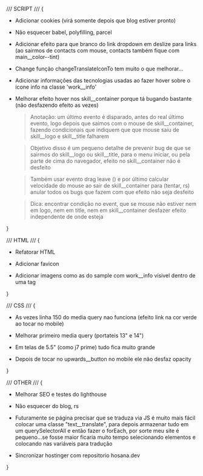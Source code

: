 /// SCRIPT /// {

  - Adicionar cookies (virá somente depois que blog estiver pronto)

  - Não esquecer babel, polyfilling, parcel

  - Adicionar efeito para que branco do link dropdown em deslize para links (ao sairmos de contacts com mouse, contacts também fique com main__color--tint)

  - Change função changeTranslateIconTo tem muito o que melhorar...

  - Adicionar informações das tecnologias usadas ao fazer hover sobre o ícone info na classe 'work__info'
  
  - Melhorar efeito hover nos skill__container porque tá bugando bastante (não desfazendo efeito as vezes)


    > Anotação: um último evento é disparado, antes do real último evento, logo depois que saimos com o mouse de skill__container, fazendo condicionais que indiquem que que mouse saiu de skill__logo e skill__title falharem

    > Objetivo disso é um pequeno detalhe de prevenir bug de que se sairmos do skill__logo ou skill__title, para o menu iniciar, ou pela parte de cima do navegador, efeito no skill__container não é desfeito

    > Também usar evento drag leave () e por último calcular velocidade do mouse ao sair de skill__container para (tentar, rs) anular todos os bugs que fazem com que efeito não seja desfeito 

    > Dica: encontrar condição no event, que se mouse não estiver nem em logo, nem em title, nem em skill__container desfazer efeito independente de onde esteja

}


/// HTML /// {

  - Refatorar HTML

  - Adicionar favicon

  - Adicionar imagens como as do sample com work__info vísivel dentro de uma tag <noscript>

}


/// CSS /// {

  - As vezes linha 150 do media query nao funciona (efeito link na cor verde ao tocar no mobile)

  - Melhorar primeiro media query (portateis 13" e 14")

  - Em telas de 5.5" (como j7 prime) tudo fica muito grande

  - Depois de tocar no upwards__button no mobile ele não desfaz opacity

}


/// OTHER /// {

  

  - Melhorar SEO e testes do lighthouse

  - Não esquecer do blog, rs

  - Futuramente se página precisar que se traduza via JS é muito mais fácil colocar uma classe "text__translate", para depois armazenar tudo em um querySelectorAll e então fazer o forEach, por sorte meu site é pequeno...se fosse maior ficaria muito tempo selecionando elementos e colocando nas variáveis para tradução

  - Sincronizar hostinger com repositorio hosana.dev

}





